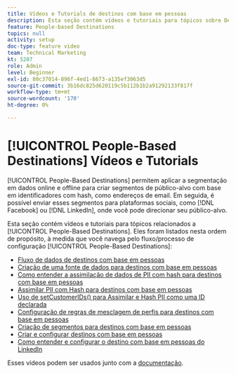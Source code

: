 ```yaml
---
title: Vídeos e Tutorials de destinos com base em pessoas
description: Esta seção contém vídeos e tutoriais para tópicos sobre Destinos com base em pessoas.
feature: People-based Destinations
topics: null
activity: setup
doc-type: feature video
team: Technical Marketing
kt: 5207
role: Admin
level: Beginner
exl-id: 80c37014-896f-4ed1-8673-a135ef3063d5
source-git-commit: 3b16dc825d620119c5b112b1b2a91292133f817f
workflow-type: tm+mt
source-wordcount: '170'
ht-degree: 0%

---
```


# [!UICONTROL People-Based Destinations] Vídeos e Tutorials

[!UICONTROL People-Based Destinations] permitem aplicar a segmentação em dados online e offline para criar segmentos de público-alvo com base em identificadores com hash, como endereços de email. Em seguida, é possível enviar esses segmentos para plataformas sociais, como [!DNL Facebook] ou [!DNL LinkedIn], onde você pode direcionar seu público-alvo.

Esta seção contém vídeos e tutoriais para tópicos relacionados a [!UICONTROL People-Based Destinations]. Eles foram listados nesta ordem de propósito, à medida que você navega pelo fluxo/processo de configuração [!UICONTROL People-Based Destinations]:

* [Fluxo de dados de destinos com base em pessoas](people-based-destinations-data-flow.md)
* [Criação de uma fonte de dados para destinos com base em pessoas](creating-a-data-source-for-people-based-destinations.md)
* [Como entender a assimilação de dados de PII com hash para destinos com base em pessoas](understanding-hashed-pii-data-ingestion-for-people-based-destinations.md)
* [Assimilar PII com Hash para destinos com base em pessoas](ingesting-hashed-pii-for-people-based-destinations.md)
* [Uso de setCustomerIDs() para Assimilar e Hash PII como uma ID declarada](using-setcustomerids-to-ingest-and-hash-pii-as-a-declared-id.md)
* [Configuração de regras de mesclagem de perfis para destinos com base em pessoas](configuring-profile-merge-rules-for-people-based-destinations.md)
* [Criação de segmentos para destinos com base em pessoas](creating-segments-for-people-based-destinations.md)
* [Criar e configurar destinos com base em pessoas](create-and-configure-people-based-destinations.md)
* [Como entender e configurar o destino com base em pessoas do LinkedIn](understanding-and-configuring-the-linkedin-pbd.md)

Esses vídeos podem ser usados junto com a [documentação](https://docs.adobe.com/content/help/en/audience-manager/user-guide/features/destinations/people-based/people-based-destinations-overview.html).
